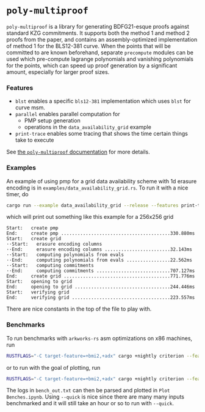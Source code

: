 # `poly-multiproof`
`poly-multiproof` is a library for generating BDFG21-esque proofs against standard KZG
commitments. It supports both the method 1 and method 2 proofs from the paper, and contains
an assembly-optimized implementation of method 1 for the BLS12-381 curve. When the points that
will be committed to are known beforehand, separate `precompute` modules can be used which
pre-compute lagrange polynomials and vanishing polynomials for the points, which can speed up
proof generation by a significant amount, especially for larger proof sizes.

### Features
* `blst` enables a specific `bls12-381` implementation which uses `blst` for curve msm.
* `parallel` enables parallel computation for
  * PMP setup generation
  * operations in the `data_availability_grid` example
* `print-trace` enables some tracing that shows the time certain things take to execute

See [the `poly-multiproof` documentation](https://docs.rs/poly-multiproof) for more details.

### Examples

An example of using pmp for a grid data availability scheme with 1d erasure encoding is in `examples/data_availability_grid.rs`. To run it with a nice timer, do
```bash
cargo run --example data_availability_grid --release --features print-trace,blst,parallel
```

which will print out something like this example for a 256x256 grid
```
Start:   create pmp
End:     create pmp ........................................330.880ms
Start:   create grid
··Start:   erasure encoding columns
··End:     erasure encoding columns ........................32.143ms
··Start:   computing polynomials from evals
··End:     computing polynomials from evals ................22.562ms
··Start:   computing commitments
··End:     computing commitments ...........................707.127ms
End:     create grid .......................................771.776ms
Start:   opening to grid
End:     opening to grid ...................................244.446ms
Start:   verifying grid
End:     verifying grid ....................................223.557ms
```

There are nice constants in the top of the file to play with.

### Benchmarks

To run benchmarks with `arkworks-rs` asm optimizations on x86 machines, run
```bash
RUSTFLAGS="-C target-feature=+bmi2,+adx" cargo +nightly criterion --features asm
```
or to run with the goal of plotting, run
```bash
RUSTFLAGS="-C target-feature=+bmi2,+adx" cargo +nightly criterion --features asm --plotting-backend disabled -- --quick --quiet &> bench_out.txt
```
The logs in `bench_out.txt` can then be parsed and plotted in `Plot Benches.ipynb`.
Using `--quick` is nice since there are many many inputs benchmarked and it will still take an hour or so to run with `--quick`.

